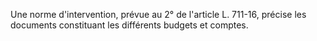 Une norme d'intervention, prévue au 2° de l'article L. 711-16, précise les documents constituant les différents budgets et comptes.


